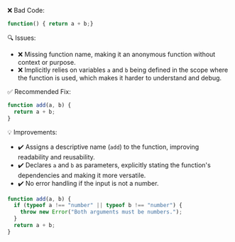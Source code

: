 ❌ Bad Code:

```javascript
function() { return a + b;}
```

🔍 Issues:

- ❌ Missing function name, making it an anonymous function without context or purpose.
- ❌ Implicitly relies on variables `a` and `b` being defined in the scope where the function is used, which makes it
  harder to understand and debug.

✅ Recommended Fix:

```javascript
function add(a, b) {
  return a + b;
}
```

💡 Improvements:

- ✔️ Assigns a descriptive name (`add`) to the function, improving readability and reusability.
- ✔️ Declares `a` and `b` as parameters, explicitly stating the function's dependencies and making it more versatile.
- ✔️ No error handling if the input is not a number.

```javascript
function add(a, b) {
  if (typeof a !== "number" || typeof b !== "number") {
    throw new Error("Both arguments must be numbers.");
  }
  return a + b;
}
```

